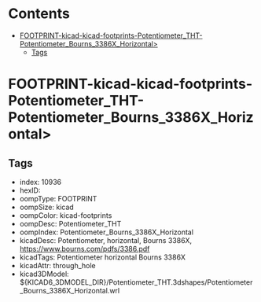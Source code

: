 



Contents
========

* [FOOTPRINT-kicad-kicad-footprints-Potentiometer_THT-Potentiometer_Bourns_3386X_Horizontal>](#footprint-kicad-kicad-footprints-potentiometer_tht-potentiometer_bourns_3386x_horizontal)
	* [Tags](#tags)

# FOOTPRINT-kicad-kicad-footprints-Potentiometer_THT-Potentiometer_Bourns_3386X_Horizontal>

## Tags

- index: 10936
- hexID: 
- oompType: FOOTPRINT
- oompSize: kicad
- oompColor: kicad-footprints
- oompDesc: Potentiometer_THT
- oompIndex: Potentiometer_Bourns_3386X_Horizontal
- kicadDesc: Potentiometer, horizontal, Bourns 3386X, https://www.bourns.com/pdfs/3386.pdf
- kicadTags: Potentiometer horizontal Bourns 3386X
- kicadAttr: through_hole
- kicad3DModel: ${KICAD6_3DMODEL_DIR}/Potentiometer_THT.3dshapes/Potentiometer_Bourns_3386X_Horizontal.wrl
